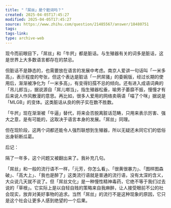 ```yaml
---
title: "「屌丝」是个脏词吗？"
created: 2025-04-05T17:45:27
modified: 2025-04-05T17:45:27
source: https://www.zhihu.com/question/21485567/answer/18480751
tags:
tags-link:
type: archive-web
---
```

现今而前眼目下，「屌丝」和「牛屄」都是脏话。与生殖器有关的词多是脏话，这是世界上大多数语言都存在的禁忌。

但脏话不是静态的，也需要放在语言的发展中考虑。南京人爱讲一句话叫「一米多高」，表示程度的夸张，但这个表达是脏话「一屄屌骚」的委婉版，经过长期的使用后，渐渐被净化为「一米多高」，有变得妇孺不忌的倾向。还有进入成语词典的「吊儿郎当」，据说源自「屌儿啷当」，指生殖器松垂，喻男子萎靡不振，慢慢才有后来说人作风散漫的意思。再比如，很多人爱用的网络卖萌语「喵了个咪」据说是「MLGB」的变体。这类脏话从良的例子实在数不胜数。

「牛屄」现在渐渐被「牛逼」替代，将来会否脱离脏话范畴，只用来表示厉害、强大之意，是有可能的，这取决于语言本身的发展。「屌丝」同理。

但在现阶段，这两个词都还能令人强烈联想到生殖器，所以无疑还未同它们的低俗出身斩断瓜葛。

后记：

隔了一年多，这个问题又被翻出来了。我补充几句。

「屌丝」和一般的流行语不一样，「元芳，你怎么看」、「很黄很暴力」、「图样图森破」、「高大上」、「我也是醉了」这类流行语就是普通的流行语，没有太深的含义，大众说几天就不说了。但「屌丝文化」是一种慢性精神毒药，它绝不等于我们过去说的「草根」。它实际上是以自轻自贱的策略来自我麻醉，让人接受眼前不公的社会现实，放弃对美好事物的追求。当然「屌丝」的流行不是这种现象的原因，它只是这个社会让更多人感到绝望的一个后果。